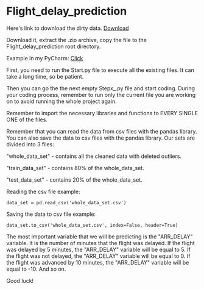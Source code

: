# Flight_delay_prediction

Here's link to download the dirty data. [Download](https://www.kaggle.com/datasets/patrickzel/flight-delay-and-cancellation-dataset-2019-2023/versions/6)

Download it, extract the .zip archive, copy the file to the Flight_delay_prediction root directory.

Example in my PyCharm: [Click](https://i.imgur.com/r80fLcB.png)

First, you need to run the Start.py file to execute all the existing files. It can take a long time, so be patient.

Then you can go the the next empty Stepx_.py file and start coding. During your coding process, remember to run only the current file you are working on to avoid running the whole project again.

Remember to import the necessary libraries and functions to EVERY SINGLE ONE of the files.


Remember that you can read the data from csv files with the pandas library. You can also save the data to csv files with the pandas library. Our sets are divided into 3 files:
 
"whole_data_set" - contains all the cleaned data with deleted outliers.

"train_data_set" - contains 80% of the whole_data_set.

"test_data_set" - contains 20% of the whole_data_set.

Reading the csv file example:

```data_set = pd.read_csv('whole_data_set.csv')```

Saving the data to csv file example:

```data_set.to_csv('whole_data_set.csv', index=False, header=True)```

The most important variable that we will be predicting is the "ARR_DELAY" variable. It is the number of minutes that the flight was delayed. If the flight was delayed by 5 minutes, the "ARR_DELAY" variable will be equal to 5. If the flight was not delayed, the "ARR_DELAY" variable will be equal to 0. If the flight was advanced by 10 minutes, the "ARR_DELAY" variable will be equal to -10. And so on.

Good luck!
